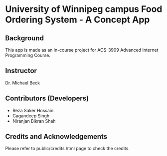 # University of Winnipeg campus Food Ordering System - A Concept App

## Background
This app is made as an in-course project for ACS-3909 Advanced Internet Programming Course.

## Instructor
Dr. Michael Beck

## Contributors (Developers)
- Reza Saker Hossain
- Gagandeep Singh
- Niranjan Bikran Shah

## Credits and Acknowledgements
Please refer to public/credits.html page to check the credits. 
